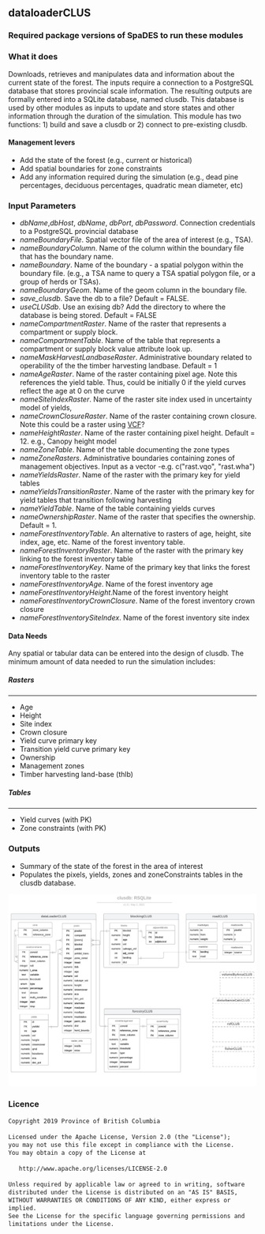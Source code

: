 ## dataloaderCLUS 

### Required package versions of SpaDES to run these modules



### What it does

Downloads, retrieves and manipulates data and information about the current state of the forest. The inputs require a connection to a PostgreSQL database that stores provincial scale information. The resulting outputs are formally entered into a SQLite database, named clusdb. This database is used by other modules as inputs to update and store states and other information through the duration of the simulation. This module has two functions: 1) build and save a clusdb or 2) connect to pre-existing clusdb. 

#### Management levers

* Add the state of the forest (e.g., current or historical)
* Add spatial boundaries for zone constraints
* Add any information required during the simulation (e.g., dead pine percentages, deciduous percentages, quadratic mean diameter, etc)

### Input Parameters

* *dbName*,*dbHost*, *dbName*, *dbPort*, *dbPassword*. Connection credentials to a PostgreSQL provincial database
* *nameBoundaryFile*.  Spatial vector file of the area of interest (e.g., TSA).
* *nameBoundaryColumn*. Name of the column within the boundary file that has the boundary name. 
* *nameBoundary*. Name of the boundary - a spatial polygon within the boundary file. (e.g., a TSA name to query a TSA spatial polygon file, or a group of herds or TSAs).
* *nameBoundaryGeom*. Name of the geom column in the boundary file.
* *save_clusdb*. Save the db to a file? Default = FALSE.
* *useCLUSdb*. Use an exising db? Add the directory to where the database is being stored. Default = FALSE
* *nameCompartmentRaster*. Name of the raster that represents a compartment or supply block. 
* *nameCompartmentTable*. Name of the table that represents a compartment or supply block value attribute look up.
* *nameMaskHarvestLandbaseRaster*. Administrative boundary related to operability of the the timber harvesting landbase. Default = 1
* *nameAgeRaster*. Name of the raster containing pixel age. Note this references the yield table. Thus, could be initially 0 if the yield curves reflect the age at 0 on the curve
* *nameSiteIndexRaster*. Name of the raster site index used in uncertainty model of yields,
* *nameCrownClosureRaster*. Name of the raster containing crown closure. Note this could be a raster using [VCF](http://glcf.umd.edu/data/vcf/)?
* *nameHeightRaster*. Name of the raster containing pixel height. Default = 12. e.g., Canopy height model
* *nameZoneTable*. Name of the table documenting the zone types
* *nameZoneRasters*. Administrative boundaries containing zones of management objectives. Input as a vector -e.g. c("rast.vqo", "rast.wha")
* *nameYieldsRaster*. Name of the raster with the primary key for yield tables
* *nameYieldsTransitionRaster*. Name of the raster with the primary key for yield tables that transition following harvesting
* *nameYieldTable*. Name of the table containing yields curves
* *nameOwnershipRaster*. Name of the raster that specifies the ownership. Default = 1.
* *nameForestInventoryTable*. An alternative to rasters of age, height, site index, age, etc. Name of the forest inventory table.
* *nameForestInventoryRaster*. Name of the raster with the primary key linking to the forest inventory table
* *nameForestInventoryKey*. Name of the primary key that links the forest inventory table to the raster
* *nameForestInventoryAge*. Name of the forest inventory age
* *nameForestInventoryHeight*.Name of the forest inventory height
* *nameForestInventoryCrownClosure*. Name of the forest inventory crown closure
* *nameForestInventorySiteIndex*. Name of the forest inventory site index
    
#### Data Needs

Any spatial or tabular data can be entered into the design of clusdb. The minimum amount of data needed to run the simulation includes:

##### Rasters
----
* Age
* Height
* Site index
* Crown closure
* Yield curve primary key 
* Transition yield curve primary key
* Ownership
* Management zones
* Timber harvesting land-base (thlb)

##### Tables
---
* Yield curves (with PK)
* Zone constraints (with PK)


### Outputs

* Summary of the state of the forest in the area of interest
* Populates the pixels, yields, zones and zoneConstraints tables in the clusdb database.

![](data/clusdb_v1.3.jpeg)<!-- -->


### Licence

    Copyright 2019 Province of British Columbia

    Licensed under the Apache License, Version 2.0 (the "License");
    you may not use this file except in compliance with the License.
    You may obtain a copy of the License at

       http://www.apache.org/licenses/LICENSE-2.0

    Unless required by applicable law or agreed to in writing, software
    distributed under the License is distributed on an "AS IS" BASIS,
    WITHOUT WARRANTIES OR CONDITIONS OF ANY KIND, either express or implied.
    See the License for the specific language governing permissions and
    limitations under the License.